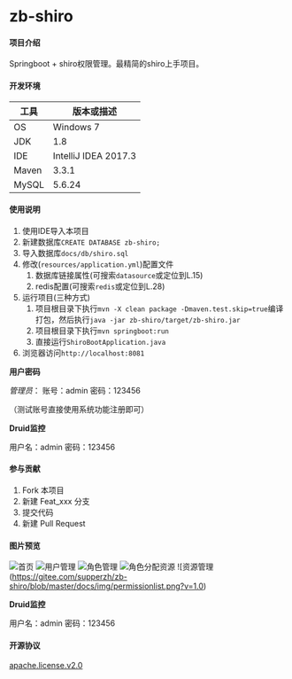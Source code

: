 # zb-shiro

#### 项目介绍
Springboot + shiro权限管理。最精简的shiro上手项目。

#### 开发环境

| 工具    | 版本或描述                |    
| ----- | -------------------- |    
| OS    | Windows 7            |    
| JDK   | 1.8                 |    
| IDE   | IntelliJ IDEA 2017.3 |    
| Maven | 3.3.1                |    
| MySQL | 5.6.24                |   

#### 使用说明

1. 使用IDE导入本项目
2. 新建数据库`CREATE DATABASE zb-shiro;`
3. 导入数据库`docs/db/shiro.sql`
4. 修改(`resources/application.yml`)配置文件
   1. 数据库链接属性(可搜索`datasource`或定位到L.15) 
   2. redis配置(可搜索`redis`或定位到L.28)
5. 运行项目(三种方式)
   1. 项目根目录下执行`mvn -X clean package -Dmaven.test.skip=true`编译打包，然后执行`java -jar zb-shiro/target/zb-shiro.jar`
   2. 项目根目录下执行`mvn springboot:run`
   3. 直接运行`ShiroBootApplication.java`
6. 浏览器访问`http://localhost:8081`

**用户密码**

_管理员_： 账号：admin 密码：123456 

（测试账号直接使用系统功能注册即可）

**Druid监控**

用户名：admin 密码：123456


#### 参与贡献

1. Fork 本项目
2. 新建 Feat_xxx 分支
3. 提交代码
4. 新建 Pull Request

#### 图片预览

![首页](https://gitee.com/supperzh/zb-shiro/blob/master/docs/img/workdest.png?v=1.0)
![用户管理](https://gitee.com/supperzh/zb-shiro/blob/master/docs/img/userlist.png?v=1.0)
![角色管理](https://gitee.com/supperzh/zb-shiro/blob/master/docs/img/rolelist.png?v=1.0)
![角色分配资源](https://gitee.com/supperzh/zb-shiro/blob/master/docs/img/assignpermission.png?v=1.0)
![资源管理(https://gitee.com/supperzh/zb-shiro/blob/master/docs/img/permissionlist.png?v=1.0)


**Druid监控**

用户名：admin 密码：123456


#### 开源协议 
[apache.license.v2.0](https://gitee.com/supperzh/zb-shiro/blob/master/LICENSE)
